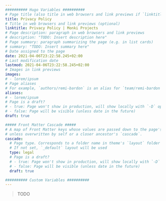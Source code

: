 ```yaml
---
########## Hugo Variables ##########
# Page title (also title in web browsers and link previews if `linktitle` is not specified)
title: Privacy Policy
# Title in web browsers and link previews (optional)
linktitle: Privacy Policy | Monki Projects
# Page description: paragraph in web browsers and link previews
# description: "TODO: Insert description here"
# Page summary: paragraph summarizing the page (e.g. in list cards)
# summary: "TODO: Insert summary here"
# Date assigned to the page
date: 2021-04-06T23:22:58.245+02:00
# Last modification date
lastmod: 2021-04-06T23:22:58.245+02:00
# Images in link previews
images:
# - lorem/ipsum
# Page aliases
# For example, `authors/remi-bardon` is an alias for `team/remi-bardon`
aliases:
# - lorem/ipsum
# Page is a draft?
# - true: Page won't show in production, will show locally with `-D` option
# - false: Page will be visible (unless date in the future)
draft: true

##### Front Matter Cascade #####
# A map of Front Matter keys whose values are passed down to the page's descendents
# unless overwritten by self or a closer ancestor's `cascade`.
cascade:
  # Page type. Corresponds to a folder name in theme's `layout` folder (except `partials`)
  # If not set, `_default` layout will be used
  type: legal
  # Page is a draft?
  # - true: Page won't show in production, will show locally with `-D` option
  # - false: Page will be visible (unless date in the future)
  draft: true

########## Custom Variables ##########
---
```


> TODO
